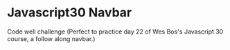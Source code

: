 # Javascript30 Navbar
 Code well challenge (Perfect to practice day 22 of Wes Bos's Javascript 30 course, a follow along navbar.)
